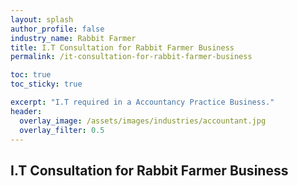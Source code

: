 ```yaml
---
layout: splash 
author_profile: false 
industry_name: Rabbit Farmer
title: I.T Consultation for Rabbit Farmer Business
permalink: /it-consultation-for-rabbit-farmer-business

toc: true
toc_sticky: true

excerpt: "I.T required in a Accountancy Practice Business."
header:
  overlay_image: /assets/images/industries/accountant.jpg
  overlay_filter: 0.5 
---
```


## I.T Consultation for Rabbit Farmer Business